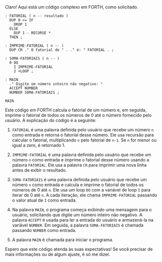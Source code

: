 Claro! Aqui está um código complexo em FORTH, como solicitado.

```
: FATORIAL ( n -- resultado )
  DUP 0 <= IF
    DROP 1
  ELSE
    DUP 1 - RECURSE *
  THEN ;

: IMPRIME-FATORIAL ( n -- )
  DUP CR ." O fatorial de " . ." é: " FATORIAL . ;

: SOMA-FATORIAIS ( n -- )
  0 DO
    I IMPRIME-FATORIAL
    2 +LOOP ;

: MAIN
  ." Digite um número inteiro não negativo: " 
  ACCEPT NUMBER
  NUMBER SOMA-FATORIAIS ;

MAIN
```

Este código em FORTH calcula o fatorial de um número e, em seguida, imprime o fatorial de todos os números de 0 até o número fornecido pelo usuário. A explicação do código é a seguinte:

1. `FATORIAL` é uma palavra definida pelo usuário que recebe um número `n` como entrada e retorna o fatorial desse número. Ele usa recursão para calcular o fatorial, multiplicando `n` pelo fatorial de `n-1`. Se `n` for menor ou igual a zero, é retornado 1.

2. `IMPRIME-FATORIAL` é uma palavra definida pelo usuário que recebe um número `n` como entrada e imprime o fatorial desse número usando a palavra `FATORIAL`. Ele usa a palavra `CR` para imprimir uma nova linha antes de exibir o resultado.

3. `SOMA-FATORIAIS` é uma palavra definida pelo usuário que recebe um número `n` como entrada e calcula e imprime o fatorial de todos os números de 0 até `n`. Ele usa um loop `DO` com a variável de loop `I` para iterar de 0 até `n`. A cada iteração, ele chama `IMPRIME-FATORIAL` passando o valor atual de `I` como entrada.

4. Na palavra `MAIN`, o programa começa exibindo uma mensagem para o usuário, solicitando que digite um número inteiro não negativo. A palavra `ACCEPT` é usada para ler a entrada do usuário e armazená-la na variável `NUMBER`. Em seguida, a palavra `SOMA-FATORIAIS` é chamada passando `NUMBER` como entrada.

5. A palavra `MAIN` é chamada para iniciar o programa.

Espero que este código atenda às suas expectativas! Se você precisar de mais informações ou de algum ajuste, é só me dizer.